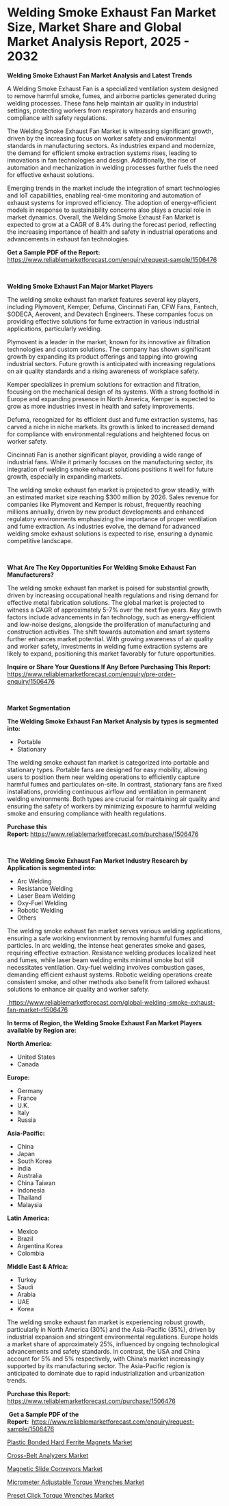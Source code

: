 <p><h1>Welding Smoke Exhaust Fan Market Size, Market Share and Global Market Analysis Report, 2025 - 2032</h1></p><p><strong>Welding Smoke Exhaust Fan Market Analysis and Latest Trends</strong></p>
<p><p>A Welding Smoke Exhaust Fan is a specialized ventilation system designed to remove harmful smoke, fumes, and airborne particles generated during welding processes. These fans help maintain air quality in industrial settings, protecting workers from respiratory hazards and ensuring compliance with safety regulations.</p><p>The Welding Smoke Exhaust Fan Market is witnessing significant growth, driven by the increasing focus on worker safety and environmental standards in manufacturing sectors. As industries expand and modernize, the demand for efficient smoke extraction systems rises, leading to innovations in fan technologies and design. Additionally, the rise of automation and mechanization in welding processes further fuels the need for effective exhaust solutions.</p><p>Emerging trends in the market include the integration of smart technologies and IoT capabilities, enabling real-time monitoring and automation of exhaust systems for improved efficiency. The adoption of energy-efficient models in response to sustainability concerns also plays a crucial role in market dynamics. Overall, the Welding Smoke Exhaust Fan Market is expected to grow at a CAGR of 8.4% during the forecast period, reflecting the increasing importance of health and safety in industrial operations and advancements in exhaust fan technologies.</p></p>
<p><strong>Get a Sample PDF of the Report:&nbsp;</strong> <a href="https://www.reliablemarketforecast.com/enquiry/request-sample/1506476?utm_campaign=1130&utm_medium=2&utm_source=Github&utm_content=ia&utm_term=23032025&utm_id=welding-smoke-exhaust-fan">https://www.reliablemarketforecast.com/enquiry/request-sample/1506476</a></p>
<p>&nbsp;</p>
<p><strong>Welding Smoke Exhaust Fan Major Market Players</strong></p>
<p><p>The welding smoke exhaust fan market features several key players, including Plymovent, Kemper, Defuma, Cincinnati Fan, CFW Fans, Fantech, SODECA, Aerovent, and Devatech Engineers. These companies focus on providing effective solutions for fume extraction in various industrial applications, particularly welding.</p><p>Plymovent is a leader in the market, known for its innovative air filtration technologies and custom solutions. The company has shown significant growth by expanding its product offerings and tapping into growing industrial sectors. Future growth is anticipated with increasing regulations on air quality standards and a rising awareness of workplace safety.</p><p>Kemper specializes in premium solutions for extraction and filtration, focusing on the mechanical design of its systems. With a strong foothold in Europe and expanding presence in North America, Kemper is expected to grow as more industries invest in health and safety improvements.</p><p>Defuma, recognized for its efficient dust and fume extraction systems, has carved a niche in niche markets. Its growth is linked to increased demand for compliance with environmental regulations and heightened focus on worker safety.</p><p>Cincinnati Fan is another significant player, providing a wide range of industrial fans. While it primarily focuses on the manufacturing sector, its integration of welding smoke exhaust solutions positions it well for future growth, especially in expanding markets. </p><p>The welding smoke exhaust fan market is projected to grow steadily, with an estimated market size reaching $300 million by 2026. Sales revenue for companies like Plymovent and Kemper is robust, frequently reaching millions annually, driven by new product developments and enhanced regulatory environments emphasizing the importance of proper ventilation and fume extraction. As industries evolve, the demand for advanced welding smoke exhaust solutions is expected to rise, ensuring a dynamic competitive landscape.</p></p>
<p>&nbsp;</p>
<p><strong>What Are The Key Opportunities For Welding Smoke Exhaust Fan Manufacturers?</strong></p>
<p><p>The welding smoke exhaust fan market is poised for substantial growth, driven by increasing occupational health regulations and rising demand for effective metal fabrication solutions. The global market is projected to witness a CAGR of approximately 5-7% over the next five years. Key growth factors include advancements in fan technology, such as energy-efficient and low-noise designs, alongside the proliferation of manufacturing and construction activities. The shift towards automation and smart systems further enhances market potential. With growing awareness of air quality and worker safety, investments in welding fume extraction systems are likely to expand, positioning this market favorably for future opportunities.</p></p>
<p><strong>Inquire or Share Your Questions If Any Before Purchasing This Report:</strong> <a href="https://www.reliablemarketforecast.com/enquiry/pre-order-enquiry/1506476?utm_campaign=1130&utm_medium=2&utm_source=Github&utm_content=ia&utm_term=23032025&utm_id=welding-smoke-exhaust-fan">https://www.reliablemarketforecast.com/enquiry/pre-order-enquiry/1506476</a></p>
<p>&nbsp;</p>
<p><strong>Market Segmentation</strong></p>
<p><strong>The Welding Smoke Exhaust Fan Market Analysis by types is segmented into:</strong></p>
<p><ul><li>Portable</li><li>Stationary</li></ul></p>
<p><p>The welding smoke exhaust fan market is categorized into portable and stationary types. Portable fans are designed for easy mobility, allowing users to position them near welding operations to efficiently capture harmful fumes and particulates on-site. In contrast, stationary fans are fixed installations, providing continuous airflow and ventilation in permanent welding environments. Both types are crucial for maintaining air quality and ensuring the safety of workers by minimizing exposure to harmful welding smoke and ensuring compliance with health regulations.</p></p>
<p><strong>Purchase this Report:&nbsp;</strong><a href="https://www.reliablemarketforecast.com/purchase/1506476?utm_campaign=1130&utm_medium=2&utm_source=Github&utm_content=ia&utm_term=23032025&utm_id=welding-smoke-exhaust-fan">https://www.reliablemarketforecast.com/purchase/1506476</a></p>
<p>&nbsp;</p>
<p><strong>The Welding Smoke Exhaust Fan Market Industry Research by Application is segmented into:</strong></p>
<p><ul><li>Arc Welding</li><li>Resistance Welding</li><li>Laser Beam Welding</li><li>Oxy-Fuel Welding</li><li>Robotic Welding</li><li>Others</li></ul></p>
<p><p>The welding smoke exhaust fan market serves various welding applications, ensuring a safe working environment by removing harmful fumes and particles. In arc welding, the intense heat generates smoke and gases, requiring effective extraction. Resistance welding produces localized heat and fumes, while laser beam welding emits minimal smoke but still necessitates ventilation. Oxy-fuel welding involves combustion gases, demanding efficient exhaust systems. Robotic welding operations create consistent smoke, and other methods also benefit from tailored exhaust solutions to enhance air quality and worker safety.</p></p>
<p><a href="https://www.reliablemarketforecast.com/global-welding-smoke-exhaust-fan-market-r1506476?utm_campaign=1130&utm_medium=2&utm_source=Github&utm_content=ia&utm_term=23032025&utm_id=welding-smoke-exhaust-fan">&nbsp;https://www.reliablemarketforecast.com/global-welding-smoke-exhaust-fan-market-r1506476</a></p>
<p><strong>In terms of Region, the Welding Smoke Exhaust Fan Market Players available by Region are:</strong></p>
<p>
    <p> <strong> North America: </strong>
        <ul>
            <li>United States</li>
            <li>Canada</li>
        </ul>
        </p> 
    <p> <strong> Europe: </strong>
        <ul>
            <li>Germany</li>
            <li>France</li>
            <li>U.K.</li>
            <li>Italy</li>
            <li>Russia</li>
        </ul>
        </p> 
    <p> <strong> Asia-Pacific: </strong>
        <ul>
            <li>China</li>
            <li>Japan</li>
            <li>South Korea</li>
            <li>India</li>
            <li>Australia</li>
            <li>China Taiwan</li>
            <li>Indonesia</li>
            <li>Thailand</li>
            <li>Malaysia</li>
        </ul>
        </p> 
    <p> <strong> Latin America: </strong>
        <ul>
            <li>Mexico</li>
            <li>Brazil</li>
            <li>Argentina Korea</li>
            <li>Colombia</li>
        </ul>
        </p> 
    <p> <strong> Middle East & Africa: </strong>
        <ul>
            <li>Turkey</li>
            <li>Saudi</li>
            <li>Arabia</li>
            <li>UAE</li>
            <li>Korea</li>
        </ul>
    </p>
    </p>
<p><p>The welding smoke exhaust fan market is experiencing robust growth, particularly in North America (30%) and the Asia-Pacific (35%), driven by industrial expansion and stringent environmental regulations. Europe holds a market share of approximately 25%, influenced by ongoing technological advancements and safety standards. In contrast, the USA and China account for 5% and 5% respectively, with China’s market increasingly supported by its manufacturing sector. The Asia-Pacific region is anticipated to dominate due to rapid industrialization and urbanization trends.</p></p>
<p><strong>Purchase this Report: </strong><a href="https://www.reliablemarketforecast.com/purchase/1506476?utm_campaign=1130&utm_medium=2&utm_source=Github&utm_content=ia&utm_term=23032025&utm_id=welding-smoke-exhaust-fan">https://www.reliablemarketforecast.com/purchase/1506476</a></p>
<p>&nbsp;<strong>Get a Sample PDF of the Report:&nbsp;&nbsp;</strong><a href="https://www.reliablemarketforecast.com/enquiry/request-sample/1506476?utm_campaign=1130&utm_medium=2&utm_source=Github&utm_content=ia&utm_term=23032025&utm_id=welding-smoke-exhaust-fan">https://www.reliablemarketforecast.com/enquiry/request-sample/1506476</a></p>
<p><strong></strong></p>
<p><p><a href="https://github.com/dagnewopus/Market-Research-Report-List-1/blob/main/plastic-bonded-hard-ferrite-magnets-market.md?utm_campaign=1130&utm_medium=2&utm_source=Github&utm_content=ia&utm_term=23032025&utm_id=welding-smoke-exhaust-fan">Plastic Bonded Hard Ferrite Magnets Market</a></p><p><a href="https://github.com/geresalgieaz/Market-Research-Report-List-1/blob/main/cross-belt-analyzers-market.md?utm_campaign=1130&utm_medium=2&utm_source=Github&utm_content=ia&utm_term=23032025&utm_id=welding-smoke-exhaust-fan">Cross-Belt Analyzers Market</a></p><p><a href="https://github.com/papnider/Market-Research-Report-List-1/blob/main/magnetic-slide-conveyors-market.md?utm_campaign=1130&utm_medium=2&utm_source=Github&utm_content=ia&utm_term=23032025&utm_id=welding-smoke-exhaust-fan">Magnetic Slide Conveyors Market</a></p><p><a href="https://github.com/foustzelmsdv/Market-Research-Report-List-1/blob/main/micrometer-adjustable-torque-wrenches-market.md?utm_campaign=1130&utm_medium=2&utm_source=Github&utm_content=ia&utm_term=23032025&utm_id=welding-smoke-exhaust-fan">Micrometer Adjustable Torque Wrenches Market</a></p><p><a href="https://github.com/dickstoscopg/Market-Research-Report-List-1/blob/main/preset-click-torque-wrenches-market.md?utm_campaign=1130&utm_medium=2&utm_source=Github&utm_content=ia&utm_term=23032025&utm_id=welding-smoke-exhaust-fan">Preset Click Torque Wrenches Market</a></p></p>